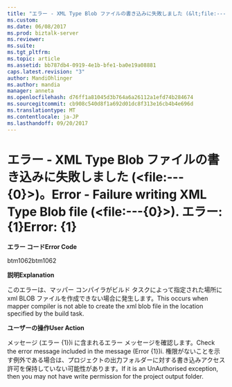 ```yaml
---
title: "エラー - XML Type Blob ファイルの書き込みに失敗しました (&lt;file:---{0}&gt;)。 エラー: {1} |Microsoft ドキュメント"
ms.custom: 
ms.date: 06/08/2017
ms.prod: biztalk-server
ms.reviewer: 
ms.suite: 
ms.tgt_pltfrm: 
ms.topic: article
ms.assetid: bb787db4-0919-4e1b-bfe1-ba0e19a08881
caps.latest.revision: "3"
author: MandiOhlinger
ms.author: mandia
manager: anneta
ms.openlocfilehash: d76ff1a81045d3b764a6a26112a1efd74b284674
ms.sourcegitcommit: cb908c540d8f1a692d01dc8f313e16cb4b4e696d
ms.translationtype: MT
ms.contentlocale: ja-JP
ms.lasthandoff: 09/20/2017
---
```

# <a name="error---failure-writing-xml-type-blob-file-ltfile---0gt-error-1"></a><span data-ttu-id="9ba96-103">エラー - XML Type Blob ファイルの書き込みに失敗しました (&lt;file:---{0}&gt;)。</span><span class="sxs-lookup"><span data-stu-id="9ba96-103">Error - Failure writing XML Type Blob file (&lt;file:---{0}&gt;).</span></span> <span data-ttu-id="9ba96-104">エラー: {1}</span><span class="sxs-lookup"><span data-stu-id="9ba96-104">Error: {1}</span></span>
<span data-ttu-id="9ba96-105">**エラー コード**</span><span class="sxs-lookup"><span data-stu-id="9ba96-105">**Error Code**</span></span>  
  
 <span data-ttu-id="9ba96-106">btm1062</span><span class="sxs-lookup"><span data-stu-id="9ba96-106">btm1062</span></span>  
  
 <span data-ttu-id="9ba96-107">**説明**</span><span class="sxs-lookup"><span data-stu-id="9ba96-107">**Explanation**</span></span>  
  
 <span data-ttu-id="9ba96-108">このエラーは、マッパー コンパイラがビルド タスクによって指定された場所に xml BLOB ファイルを作成できない場合に発生します。</span><span class="sxs-lookup"><span data-stu-id="9ba96-108">This occurs when mapper compiler is not able to create the xml blob file in the location specified by the build task.</span></span>  
  
 <span data-ttu-id="9ba96-109">**ユーザーの操作**</span><span class="sxs-lookup"><span data-stu-id="9ba96-109">**User Action**</span></span>  
  
 <span data-ttu-id="9ba96-110">メッセージ (エラー {1})i に含まれるエラー メッセージを確認します。</span><span class="sxs-lookup"><span data-stu-id="9ba96-110">Check the error message included in the message (Error {1})i.</span></span> <span data-ttu-id="9ba96-111">権限がないことを示す例外である場合は、プロジェクトの出力フォルダーに対する書き込みアクセス許可を保持していない可能性があります。</span><span class="sxs-lookup"><span data-stu-id="9ba96-111">If it is an UnAuthorised exception, then you may not have write permission for the project output folder.</span></span>